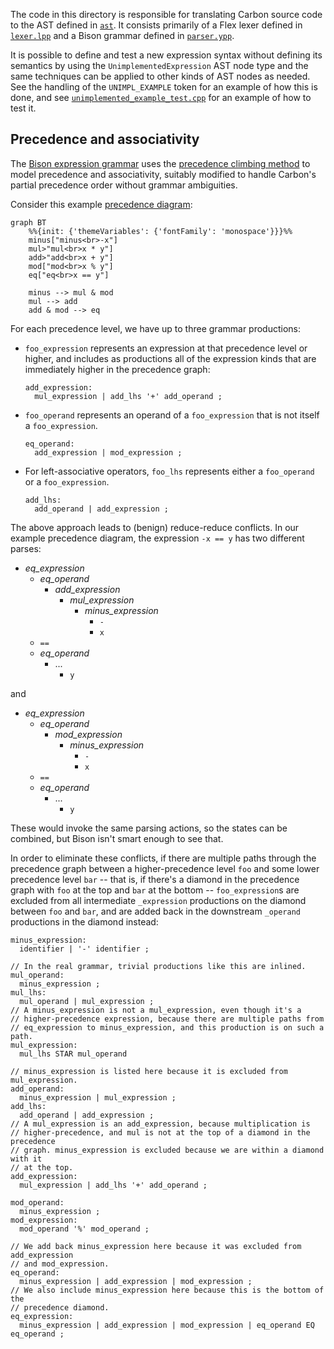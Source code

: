 <!--
Part of the Carbon Language project, under the Apache License v2.0 with LLVM
Exceptions. See /LICENSE for license information.
SPDX-License-Identifier: Apache-2.0 WITH LLVM-exception
-->

The code in this directory is responsible for translating Carbon source code to
the AST defined in [`ast`](../ast/). It consists primarily of a Flex lexer
defined in [`lexer.lpp`](lexer.lpp) and a Bison grammar defined in
[`parser.ypp`](parser.ypp).

It is possible to define and test a new expression syntax without defining its
semantics by using the `UnimplementedExpression` AST node type and the same
techniques can be applied to other kinds of AST nodes as needed. See the
handling of the `UNIMPL_EXAMPLE` token for an example of how this is done, and
see [`unimplemented_example_test.cpp`](unimplemented_example_test.cpp) for an
example of how to test it.

## Precedence and associativity

The [Bison expression grammar](parser.ypp) uses the
[precedence climbing method](https://en.wikipedia.org/wiki/Operator-precedence_parser#Precedence_climbing_method)
to model precedence and associativity, suitably modified to handle Carbon's
partial precedence order without grammar ambiguities.

Consider this example
[precedence diagram](/docs/design/expressions/README.md#precedence):

```mermaid
graph BT
    %%{init: {'themeVariables': {'fontFamily': 'monospace'}}}%%
    minus["minus<br>-x"]
    mul>"mul<br>x * y"]
    add>"add<br>x + y"]
    mod["mod<br>x % y"]
    eq["eq<br>x == y"]

    minus --> mul & mod
    mul --> add
    add & mod --> eq
```

For each precedence level, we have up to three grammar productions:

-   `foo_expression` represents an expression at that precedence level or
    higher, and includes as productions all of the expression kinds that are
    immediately higher in the precedence graph:
    ```bison
    add_expression:
      mul_expression | add_lhs '+' add_operand ;
    ```
-   `foo_operand` represents an operand of a `foo_expression` that is not itself
    a `foo_expression`.
    ```bison
    eq_operand:
      add_expression | mod_expression ;
    ```
-   For left-associative operators, `foo_lhs` represents either a `foo_operand`
    or a `foo_expression`.
    ```
    add_lhs:
      add_operand | add_expression ;
    ```

The above approach leads to (benign) reduce-reduce conflicts. In our example
precedence diagram, the expression `-x == y` has two different parses:

-   _eq_expression_
    -   _eq_operand_
        -   _add_expression_
            -   _mul_expression_
                -   _minus_expression_
                    -   `-`
                    -   `x`
    -   `==`
    -   _eq_operand_
        -   ...
            -   `y`

and

-   _eq_expression_
    -   _eq_operand_
        -   _mod_expression_
            -   _minus_expression_
                -   `-`
                -   `x`
    -   `==`
    -   _eq_operand_
        -   ...
            -   `y`

These would invoke the same parsing actions, so the states can be combined, but
Bison isn't smart enough to see that.

In order to eliminate these conflicts, if there are multiple paths through the
precedence graph between a higher-precedence level `foo` and some lower
precedence level `bar` -- that is, if there's a diamond in the precedence graph
with `foo` at the top and `bar` at the bottom -- `foo_expression`s are excluded
from all intermediate `_expression` productions on the diamond between `foo` and
`bar`, and are added back in the downstream `_operand` productions in the
diamond instead:

```bison
minus_expression:
  identifier | '-' identifier ;

// In the real grammar, trivial productions like this are inlined.
mul_operand:
  minus_expression ;
mul_lhs:
  mul_operand | mul_expression ;
// A minus_expression is not a mul_expression, even though it's a
// higher-precedence expression, because there are multiple paths from
// eq_expression to minus_expression, and this production is on such a path.
mul_expression:
  mul_lhs STAR mul_operand

// minus_expression is listed here because it is excluded from mul_expression.
add_operand:
  minus_expression | mul_expression ;
add_lhs:
  add_operand | add_expression ;
// A mul_expression is an add_expression, because multiplication is
// higher-precedence, and mul is not at the top of a diamond in the precedence
// graph. minus_expression is excluded because we are within a diamond with it
// at the top.
add_expression:
  mul_expression | add_lhs '+' add_operand ;

mod_operand:
  minus_expression ;
mod_expression:
  mod_operand '%' mod_operand ;

// We add back minus_expression here because it was excluded from add_expression
// and mod_expression.
eq_operand:
  minus_expression | add_expression | mod_expression ;
// We also include minus_expression here because this is the bottom of the
// precedence diamond.
eq_expression:
  minus_expression | add_expression | mod_expression | eq_operand EQ eq_operand ;
```
